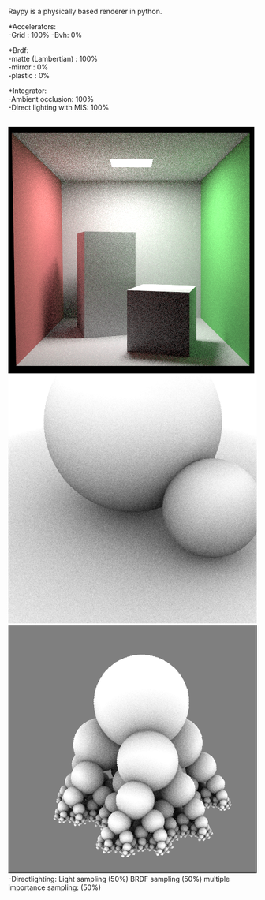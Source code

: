 Raypy is a physically based renderer in python.

*Accelerators: </br>
-Grid : 100%
-Bvh: 0%

*Brdf:</br>
-matte (Lambertian) : 100%</br>
-mirror : 0%</br>
-plastic : 0%</br>

*Integrator:</br>
-Ambient occlusion: 100%</br>
-Direct lighting with MIS: 100%</br>
</br>


![alt text](https://github.com/neodyme60/raypy/blob/master/doc/cornellebox_pathtracing_mq.png "Logo Title Text 1")
![alt text](https://github.com/neodyme60/raypy/blob/master/doc/ao_100.png "Logo Title Text 1")
![alt text](https://github.com/neodyme60/raypy/blob/master/doc/ao_3.png "Logo Title Text 1")
-Directlighting: Light sampling (50%) BRDF sampling (50%) multiple importance sampling: (50%)


